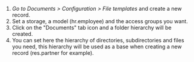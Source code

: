 1.  *Go to Documents \> Configuration \> File templates* and create a
    new record.
2.  Set a storage, a model (hr.employee) and the access groups you want.
3.  Click on the "Documents" tab icon and a folder hierarchy will be
    created.
4.  You can set here the hierarchy of directories, subdirectories and
    files you need, this hierarchy will be used as a base when creating
    a new record (res.partner for example).
